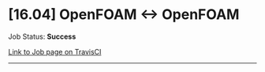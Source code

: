 # [16.04] OpenFOAM <-> OpenFOAM

Job Status: **Success**

[Link to Job page on TravisCI](https://travis-ci.org/precice/systemtests/jobs/641872368)

---